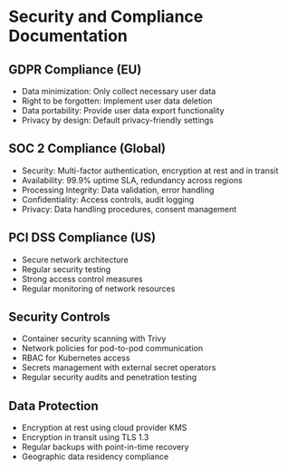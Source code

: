 
# Security and Compliance Documentation

## GDPR Compliance (EU)
- Data minimization: Only collect necessary user data
- Right to be forgotten: Implement user data deletion
- Data portability: Provide user data export functionality
- Privacy by design: Default privacy-friendly settings

## SOC 2 Compliance (Global)
- Security: Multi-factor authentication, encryption at rest and in transit
- Availability: 99.9% uptime SLA, redundancy across regions
- Processing Integrity: Data validation, error handling
- Confidentiality: Access controls, audit logging
- Privacy: Data handling procedures, consent management

## PCI DSS Compliance (US)
- Secure network architecture
- Regular security testing
- Strong access control measures
- Regular monitoring of network resources

## Security Controls
- Container security scanning with Trivy
- Network policies for pod-to-pod communication
- RBAC for Kubernetes access
- Secrets management with external secret operators
- Regular security audits and penetration testing

## Data Protection
- Encryption at rest using cloud provider KMS
- Encryption in transit using TLS 1.3
- Regular backups with point-in-time recovery
- Geographic data residency compliance
